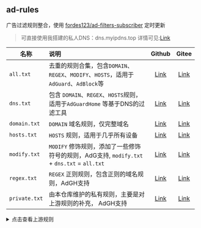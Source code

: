 ## ad-rules

广告过滤规则整合，使用 [fordes123/ad-filters-subscriber](https://github.com/fordes123/ad-filters-subscriber) 定时更新
> 可直接使用我搭建的私人DNS：dns.myipdns.top 详情可见:[Link](https://myipdns.top/archives/DNS) </br>


| 名称            | 说明                                                                   |                                       Github                                       |                                                Gitee                                                 |
|---------------|:---------------------------------------------------------------------|:----------------------------------------------------------------------------------:|:------------------------------------------------------------------------------------------------------:|
| `all.txt`     | 去重的规则合集，包含`DOMAIN`、`REGEX`、`MODIFY`、`HOSTS`，适用于 `AdGuard`、`AdBlock`等 |                                                             [Link](https://raw.githubusercontent.com/Bibaiji/ad-rules/main/rule/all.txt)   |                                                                   [Link](https://gitee.com/bibaiji/ad-rules/raw/main/rule/all.txt)   |
| `dns.txt`     | 包含 `DOMAIN`、`REGEX`、`HOSTS`规则，适用于`AdGuardHome` 等基于DNS的过滤工具           |                                                             [Link](https://raw.githubusercontent.com/Bibaiji/ad-rules/main/rule/dns.txt)   |                                                                   [Link](https://gitee.com/bibaiji/ad-rules/raw/main/rule/dns.txt)   |
| `domain.txt`  | `DOMAIN` 域名规则，仅完整域名                                                 |                                                                     [Link](https://raw.githubusercontent.com/Bibaiji/ad-rules/main/rule/domain.txt) |                                                                 [Link](https://gitee.com/bibaiji/ad-rules/raw/main/rule/domain.txt) |
| `hosts.txt`   | `HOSTS` 规则，适用于几乎所有设备                                             |                                                                       [Link](https://raw.githubusercontent.com/Bibaiji/ad-rules/main/rule/hosts.txt)  |                                                                 [Link](https://gitee.com/bibaiji/ad-rules/raw/main/rule/hosts.txt)  |
| `modify.txt`  | `MODIFY` 修饰规则，添加了一些修饰符号的规则，AdG支持, `modify.txt` + `dns.txt` = `all.txt`                |                                           [Link](https://raw.githubusercontent.com/Bibaiji/ad-rules/main/rule/modify.txt) |                                                                 [Link](https://gitee.com/bibaiji/ad-rules/raw/main/rule/modify.txt) |
| `regex.txt`   | `REGEX` 正则规则，包含正则的域名规则，AdGH支持                                                 |                                                     [Link](https://raw.githubusercontent.com/Bibaiji/ad-rules/main/rule/regex.txt) |                                                                   [Link](https://gitee.com/bibaiji/ad-rules/raw/main/rule/regex.txt) |
| `private.txt` | 由本仓库维护的私有规则，主要是对上游规则的补充， AdGH支持                                                 |                                             [Link](https://raw.githubusercontent.com/Bibaiji/ad-rules/main/rule/local-rule.txt) |                                                             [Link](https://gitee.com/bibaiji/ad-rules/raw/main/rule/local-rule.txt) |

<details>
<summary>点击查看上游规则</summary>
<ul>
    <li><a href="https://big.oisd.nl/">Oisd Big</a></li>
    <li><a href="https://nsfw.oisd.nl/">Oisd Nfsw</a></li>
    <li><a href="https://anti-ad.net/easylist.txt">anti-AD</a></li>
    <li><a href="https://cdn.jsdelivr.net/gh/banbendalao/ADgk@master/ADgk.txt">ADgk</a></li>
    <li><a href="https://adguardteam.github.io/HostlistsRegistry/assets/filter_37.txt">No Google</a></li>
    <li><a href="https://raw.gitmirror.com/lingeringsound/10007/main/adb.txt">10007</a></li>
    <li><a href="https://raw.githubusercontent.com/Goooler/1024_hosts/master/hosts">1024</a></li>
    <li><a href="https://raw.githubusercontent.com/VeleSila/yhosts/master/hosts">yhosts</a></li>
    <li><a href="https://file-git.trli.club/Domains/AccelerateHosts/github-hosts.txt">Github-hosts</a></li>
    <li><a href="https://github.com/TG-Twilight/AWAvenue-Adblock-Rule">AWAvenue-Adblock-Rule</a></li>
    <li><a href="https://raw.hellogithub.com/hosts">hellogithub</a></li>
    <li><a href="https://cdn.jsdelivr.net/gh/pboymt/Steam520/hosts">Steam520</a></li>
    <li><a href="https://adaway.org/hosts.txt">Adaway</a></li>
</ul>
</details>
